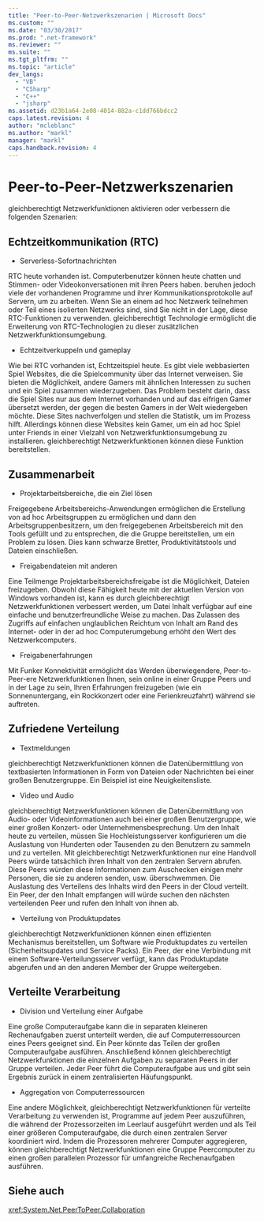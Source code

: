 ```yaml
---
title: "Peer-to-Peer-Netzwerkszenarien | Microsoft Docs"
ms.custom: ""
ms.date: "03/30/2017"
ms.prod: ".net-framework"
ms.reviewer: ""
ms.suite: ""
ms.tgt_pltfrm: ""
ms.topic: "article"
dev_langs: 
  - "VB"
  - "CSharp"
  - "C++"
  - "jsharp"
ms.assetid: d23b1a64-2e08-4014-882a-c1dd766bdcc2
caps.latest.revision: 4
author: "mcleblanc"
ms.author: "markl"
manager: "markl"
caps.handback.revision: 4
---
```

# Peer-to-Peer-Netzwerkszenarien
gleichberechtigt Netzwerkfunktionen aktivieren oder verbessern die folgenden Szenarien:  
  
## Echtzeitkommunikation \(RTC\)  
  
-   Serverless\-Sofortnachrichten  
  
 RTC heute vorhanden ist.  Computerbenutzer können heute chatten und Stimmen\- oder Videokonversationen mit ihren Peers haben.  beruhen jedoch viele der vorhandenen Programme und ihrer Kommunikationsprotokolle auf Servern, um zu arbeiten.  Wenn Sie an einem ad hoc Netzwerk teilnehmen oder Teil eines isolierten Netzwerks sind, sind Sie nicht in der Lage, diese RTC\-Funktionen zu verwenden.  gleichberechtigt Technologie ermöglicht die Erweiterung von RTC\-Technologien zu dieser zusätzlichen Netzwerkfunktionsumgebung.  
  
-   Echtzeitverkuppeln und gameplay  
  
 Wie bei RTC vorhanden ist, Echtzeitspiel heute.  Es gibt viele webbasierten Spiel Websites, die die Spielcommunity über das Internet verweisen.  Sie bieten die Möglichkeit, andere Gamers mit ähnlichen Interessen zu suchen und ein Spiel zusammen wiederzugeben.  Das Problem besteht darin, dass die Spiel Sites nur aus dem Internet vorhanden und auf das eifrigen Gamer übersetzt werden, der gegen die besten Gamers in der Welt wiedergeben möchte.  Diese Sites nachverfolgen und stellen die Statistik, um im Prozess hilft.  Allerdings können diese Websites kein Gamer, um ein ad hoc Spiel unter Friends in einer Vielzahl von Netzwerkfunktionsumgebung zu installieren.  gleichberechtigt Netzwerkfunktionen können diese Funktion bereitstellen.  
  
## Zusammenarbeit  
  
-   Projektarbeitsbereiche, die ein Ziel lösen  
  
 Freigegebene Arbeitsbereichs\-Anwendungen ermöglichen die Erstellung von ad hoc Arbeitsgruppen zu ermöglichen und dann den Arbeitsgruppenbesitzern, um den freigegebenen Arbeitsbereich mit den Tools gefüllt und zu entsprechen, die die Gruppe bereitstellen, um ein Problem zu lösen.  Dies kann schwarze Bretter, Produktivitätstools und Dateien einschließen.  
  
-   Freigabendateien mit anderen  
  
 Eine Teilmenge Projektarbeitsbereichsfreigabe ist die Möglichkeit, Dateien freizugeben.  Obwohl diese Fähigkeit heute mit der aktuellen Version von Windows vorhanden ist, kann es durch gleichberechtigt Netzwerkfunktionen verbessert werden, um Datei Inhalt verfügbar auf eine einfache und benutzerfreundliche Weise zu machen.  Das Zulassen des Zugriffs auf einfachen unglaublichen Reichtum von Inhalt am Rand des Internet\- oder in der ad hoc Computerumgebung erhöht den Wert des Netzwerkcomputers.  
  
-   Freigabenerfahrungen  
  
 Mit Funker Konnektivität ermöglicht das Werden überwiegendere, Peer\-to\-Peer\-ere Netzwerkfunktionen Ihnen, sein online in einer Gruppe Peers und in der Lage zu sein, Ihren Erfahrungen freizugeben \(wie ein Sonnenuntergang, ein Rockkonzert oder eine Ferienkreuzfahrt\) während sie auftreten.  
  
## Zufriedene Verteilung  
  
-   Textmeldungen  
  
 gleichberechtigt Netzwerkfunktionen können die Datenübermittlung von textbasierten Informationen in Form von Dateien oder Nachrichten bei einer großen Benutzergruppe.  Ein Beispiel ist eine Neuigkeitensliste.  
  
-   Video und Audio  
  
 gleichberechtigt Netzwerkfunktionen können die Datenübermittlung von Audio\- oder Videoinformationen auch bei einer großen Benutzergruppe, wie einer großen Konzert\- oder Unternehmensbesprechung.  Um den Inhalt heute zu verteilen, müssen Sie Hochleistungsserver konfigurieren um die Auslastung von Hunderten oder Tausenden zu den Benutzern zu sammeln und zu verteilen.  Mit gleichberechtigt Netzwerkfunktionen nur eine Handvoll Peers würde tatsächlich ihren Inhalt von den zentralen Servern abrufen.  Diese Peers würden diese Informationen zum Auschecken einigen mehr Personen, die sie zu anderen senden, usw. überschwemmen.  Die Auslastung des Verteilens des Inhalts wird den Peers in der Cloud verteilt.  Ein Peer, der den Inhalt empfangen will würde suchen den nächsten verteilenden Peer und rufen den Inhalt von ihnen ab.  
  
-   Verteilung von Produktupdates  
  
 gleichberechtigt Netzwerkfunktionen können einen effizienten Mechanismus bereitstellen, um Software wie Produktupdates zu verteilen \(Sicherheitsupdates und Service Packs\).  Ein Peer, der eine Verbindung mit einem Software\-Verteilungsserver verfügt, kann das Produktupdate abgerufen und an den anderen Member der Gruppe weitergeben.  
  
## Verteilte Verarbeitung  
  
-   Division und Verteilung einer Aufgabe  
  
 Eine große Computeraufgabe kann die in separaten kleineren Rechenaufgaben zuerst unterteilt werden, die auf Computerressourcen eines Peers geeignet sind.  Ein Peer könnte das Teilen der großen Computeraufgabe ausführen.  Anschließend können gleichberechtigt Netzwerkfunktionen die einzelnen Aufgaben zu separaten Peers in der Gruppe verteilen.  Jeder Peer führt die Computeraufgabe aus und gibt sein Ergebnis zurück in einem zentralisierten Häufungspunkt.  
  
-   Aggregation von Computerressourcen  
  
 Eine andere Möglichkeit, gleichberechtigt Netzwerkfunktionen für verteilte Verarbeitung zu verwenden ist, Programme auf jedem Peer auszuführen, die während der Prozessorzeiten im Leerlauf ausgeführt werden und als Teil einer größeren Computeraufgabe, die durch einen zentralen Server koordiniert wird.  Indem die Prozessoren mehrerer Computer aggregieren, können gleichberechtigt Netzwerkfunktionen eine Gruppe Peercomputer zu einen großen parallelen Prozessor für umfangreiche Rechenaufgaben ausführen.  
  
## Siehe auch  
 <xref:System.Net.PeerToPeer.Collaboration>